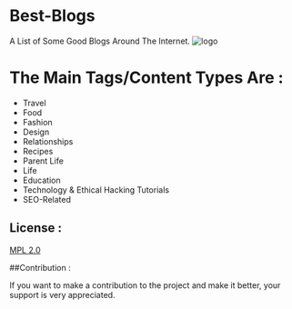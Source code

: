 # Best-Blogs
A List of Some Good Blogs Around The Internet.
![logo](https://github.com/Phone-Metal/Best-Blogs/blob/main/blogs_logo.png) 
# The Main Tags/Content Types Are : 
* Travel
* Food
* Fashion
* Design 
* Relationships
* Recipes
* Parent Life
* Life
* Education 
* Technology & Ethical Hacking Tutorials
* SEO-Related      

## License :

[MPL 2.0](https://www.mozilla.org/en-US/MPL/2.0/FAQ/)

##Contribution :

If you want to make a contribution to the project and make it better, 
your support is very appreciated.
